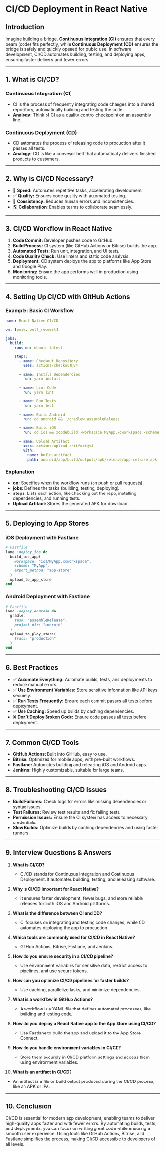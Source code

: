 # CI/CD Deployment in React Native

## Introduction
Imagine building a bridge. **Continuous Integration (CI)** ensures that every beam (code) fits perfectly, while **Continuous Deployment (CD)** ensures the bridge is safely and quickly opened for public use. In software development, CI/CD automates building, testing, and deploying apps, ensuring faster delivery and fewer errors.

---

## 1. What is CI/CD?

### Continuous Integration (CI)
- CI is the process of frequently integrating code changes into a shared repository, automatically building and testing the code.
- **Analogy:** Think of CI as a quality control checkpoint on an assembly line.

### Continuous Deployment (CD)
- CD automates the process of releasing code to production after it passes all tests.
- **Analogy:** CD is like a conveyor belt that automatically delivers finished products to customers.

---

## 2. Why is CI/CD Necessary?

- 🚀 **Speed:** Automates repetitive tasks, accelerating development.
- ✅ **Quality:** Ensures code quality with automated testing.
- 🔄 **Consistency:** Reduces human errors and inconsistencies.
- 🌎 **Collaboration:** Enables teams to collaborate seamlessly.

---

## 3. CI/CD Workflow in React Native

1. **Code Commit:** Developer pushes code to GitHub.
2. **Build Process:** CI system (like GitHub Actions or Bitrise) builds the app.
3. **Automated Tests:** Run unit, integration, and UI tests.
4. **Code Quality Check:** Use linters and static code analysis.
5. **Deployment:** CD system deploys the app to platforms like App Store and Google Play.
6. **Monitoring:** Ensure the app performs well in production using monitoring tools.

---

## 4. Setting Up CI/CD with GitHub Actions

### Example: Basic CI Workflow
```yaml
name: React Native CI/CD

on: [push, pull_request]

jobs:
  build:
    runs-on: ubuntu-latest

    steps:
      - name: Checkout Repository
        uses: actions/checkout@v4

      - name: Install Dependencies
        run: yarn install

      - name: Lint Code
        run: yarn lint

      - name: Run Tests
        run: yarn test

      - name: Build Android
        run: cd android && ./gradlew assembleRelease

      - name: Build iOS
        run: cd ios && xcodebuild -workspace MyApp.xcworkspace -scheme MyApp -sdk iphoneos -configuration Release

      - name: Upload Artifact
        uses: actions/upload-artifact@v3
        with:
          name: build-artifact
          path: android/app/build/outputs/apk/release/app-release.apk
```

### Explanation
- **on:** Specifies when the workflow runs (on push or pull requests).
- **jobs:** Defines the tasks (building, testing, deploying).
- **steps:** Lists each action, like checking out the repo, installing dependencies, and running tests.
- **Upload Artifact:** Stores the generated APK for download.

---

## 5. Deploying to App Stores

### iOS Deployment with Fastlane
```ruby
# Fastfile
lane :deploy_ios do
  build_ios_app(
    workspace: "ios/MyApp.xcworkspace",
    scheme: "MyApp",
    export_method: "app-store"
  )
  upload_to_app_store
end
```

### Android Deployment with Fastlane
```ruby
# Fastfile
lane :deploy_android do
  gradle(
    task: "assembleRelease",
    project_dir: "android"
  )
  upload_to_play_store(
    track: "production"
  )
end
```

---

## 6. Best Practices

- ✅ **Automate Everything:** Automate builds, tests, and deployments to reduce manual errors.
- ✅ **Use Environment Variables:** Store sensitive information like API keys securely.
- ✅ **Run Tests Frequently:** Ensure each commit passes all tests before deployment.
- ✅ **Use Caching:** Speed up builds by caching dependencies.
- ❌ **Don’t Deploy Broken Code:** Ensure code passes all tests before deployment.

---

## 7. Common CI/CD Tools

- **GitHub Actions:** Built into GitHub, easy to use.
- **Bitrise:** Optimized for mobile apps, with pre-built workflows.
- **Fastlane:** Automates building and releasing iOS and Android apps.
- **Jenkins:** Highly customizable, suitable for large teams.

---

## 8. Troubleshooting CI/CD Issues

- **Build Failures:** Check logs for errors like missing dependencies or syntax issues.
- **Test Failures:** Review test results and fix failing tests.
- **Permission Issues:** Ensure the CI system has access to necessary credentials.
- **Slow Builds:** Optimize builds by caching dependencies and using faster runners.

---

## 9. Interview Questions & Answers

1. **What is CI/CD?**
   - CI/CD stands for Continuous Integration and Continuous Deployment. It automates building, testing, and releasing software.

2. **Why is CI/CD important for React Native?**
   - It ensures faster development, fewer bugs, and more reliable releases for both iOS and Android platforms.

3. **What is the difference between CI and CD?**
   - CI focuses on integrating and testing code changes, while CD automates deploying the app to production.

4. **Which tools are commonly used for CI/CD in React Native?**
   - GitHub Actions, Bitrise, Fastlane, and Jenkins.

5. **How do you ensure security in a CI/CD pipeline?**
   - Use environment variables for sensitive data, restrict access to pipelines, and use secure tokens.

6. **How can you optimize CI/CD pipelines for faster builds?**
   - Use caching, parallelize tasks, and minimize dependencies.

7. **What is a workflow in GitHub Actions?**
   - A workflow is a YAML file that defines automated processes, like building and testing code.

8. **How do you deploy a React Native app to the App Store using CI/CD?**
   - Use Fastlane to build the app and upload it to the App Store Connect.

9. **How do you handle environment variables in CI/CD?**
   - Store them securely in CI/CD platform settings and access them using environment variables.

10. **What is an artifact in CI/CD?**
   - An artifact is a file or build output produced during the CI/CD process, like an APK or IPA.

---

## 10. Conclusion
CI/CD is essential for modern app development, enabling teams to deliver high-quality apps faster and with fewer errors. By automating builds, tests, and deployments, you can focus on writing great code while ensuring a smooth user experience. Using tools like GitHub Actions, Bitrise, and Fastlane simplifies the process, making CI/CD accessible to developers of all levels.
